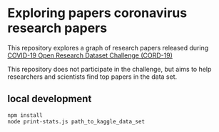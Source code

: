 # Exploring papers coronavirus research papers

This repository explores a graph of research papers released 
during [COVID-19 Open Research Dataset Challenge (CORD-19)](https://www.kaggle.com/allen-institute-for-ai/CORD-19-research-challenge)

This repository does not participate in the challenge, but aims to help
researchers and scientists find top papers in the data set.


## local development

```
npm install
node print-stats.js path_to_kaggle_data_set
```